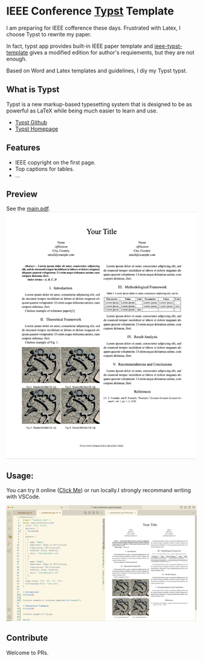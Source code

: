 # IEEE Conference [Typst](https://typst.app) Template
I am preparing for IEEE cofference these days. Frustrated with Latex, I choose Typst to rewrite my paper.

In fact, typst app provides built-in IEEE paper template and [ieee-typst-template](https://github.com/bsp0109/ieee-typst-template) gives a modified edition for author's requiements, but they are not enough.

Based on Word and Latex templates and guidelines, I diy my Typst typst.


## What is Typst
Typst is a new markup-based typesetting system that is designed to be as powerful as LaTeX while being much easier to learn and use.

- [Typst Github](https://github.com/typst/typst)
- [Typst Homepage](https://typst.app)

## Features
- IEEE copyright on the first page.
- Top captions for tables.
- ...

## Preview
See the [main.pdf](main.pdf).
![demo.png](demo.png)

## Usage:
You can try it online ([Click Me](https://typst.app/project/rgsg7a58qn3fKa7jPhbl2U)) or run locally.I strongly recommand writing with VSCode. 

![vscode_preview](vscode_preview.png)

## Contribute
Welcome to PRs.